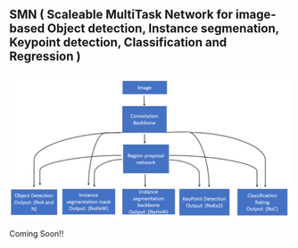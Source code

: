 ## SMN ( Scaleable MultiTask Network for image-based Object detection, Instance segmenation, Keypoint detection, Classification and Regression )
  <p align="center">
    <img src="figs/multitask.png" alt="animated",width=500,height=500 />
  </p>
Coming Soon!!

